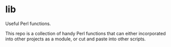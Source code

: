 # lib
Useful Perl functions.

This repo is a collection of handy Perl functions that can either incorporated into other
projects as a module, or cut and paste into other scripts.

